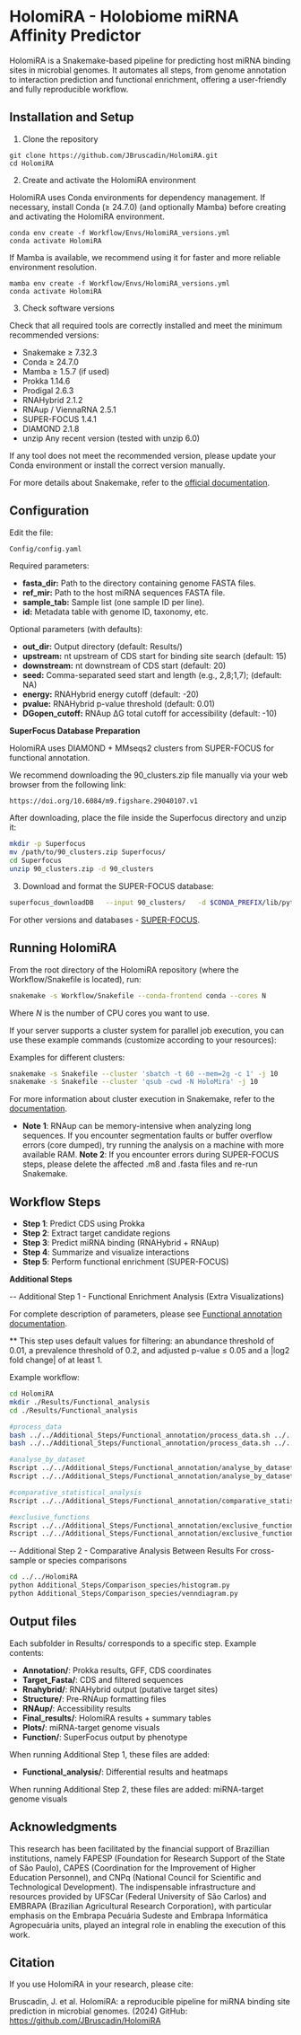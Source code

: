 # HolomiRA - Holobiome miRNA Affinity Predictor

HolomiRA is a Snakemake-based pipeline for predicting host miRNA binding sites in microbial genomes. It automates all steps, from genome annotation to interaction prediction and functional enrichment, offering a user-friendly and fully reproducible workflow.

## Installation and Setup
1. Clone the repository

```shell
git clone https://github.com/JBruscadin/HolomiRA.git
cd HolomiRA
```

2. Create and activate the HolomiRA environment

HolomiRA uses Conda environments for dependency management.
If necessary, install Conda (≥ 24.7.0) (and optionally Mamba) before creating and activating the HolomiRA environment.

```shell
conda env create -f Workflow/Envs/HolomiRA_versions.yml
conda activate HolomiRA
```

If Mamba is available, we recommend using it for faster and more reliable environment resolution.

```shell
mamba env create -f Workflow/Envs/HolomiRA_versions.yml
conda activate HolomiRA
```

3. Check software versions

Check that all required tools are correctly installed and meet the minimum recommended versions:

* Snakemake	≥ 7.32.3
* Conda	≥ 24.7.0
* Mamba	≥ 1.5.7 (if used)
* Prokka	1.14.6
* Prodigal	2.6.3
* RNAHybrid	2.1.2
* RNAup / ViennaRNA	2.5.1
* SUPER-FOCUS	1.4.1
* DIAMOND	2.1.8
* unzip	Any recent version (tested with unzip 6.0)

If any tool does not meet the recommended version, please update your Conda environment or install the correct version manually.

For more details about Snakemake, refer to the [official documentation](https://snakemake.readthedocs.io/en/stable/index.html).

## Configuration

Edit the file: 

```shell
Config/config.yaml
```

Required parameters:

* **fasta_dir:** Path to the directory containing genome FASTA files.
* **ref_mir:** Path to the host miRNA sequences FASTA file.
* **sample_tab:** Sample list (one sample ID per line). 
* **id:** Metadata table with genome ID, taxonomy, etc.


Optional parameters (with defaults):
* **out_dir:**  Output directory (default: Results/)
* **upstream:** nt upstream of CDS start for binding site search (default: 15)
* **downstream:** nt downstream of CDS start (default: 20)
* **seed:** Comma-separated seed start and length (e.g., 2,8;1,7); (default: NA)
* **energy:** RNAHybrid energy cutoff (default: -20)
* **pvalue:** RNAHybrid p-value threshold (default: 0.01)
* **DGopen_cutoff:** RNAup ΔG total cutoff for accessibility (default: -10)


**SuperFocus Database Preparation**

HolomiRA uses DIAMOND + MMseqs2 clusters from SUPER-FOCUS for functional annotation.

We recommend downloading the 90_clusters.zip file manually via your web browser from the following link:

```bash
https://doi.org/10.6084/m9.figshare.29040107.v1
```

After downloading, place the file inside the Superfocus directory and unzip it:

```bash
mkdir -p Superfocus
mv /path/to/90_clusters.zip Superfocus/
cd Superfocus
unzip 90_clusters.zip -d 90_clusters
```

3. Download and format the SUPER-FOCUS database:
```bash
superfocus_downloadDB   --input 90_clusters/   -d $CONDA_PREFIX/lib/python3.9/site-packages/superfocus_app/   --aligner diamond   --clusters 90

```

For other versions and databases - [SUPER-FOCUS](https://github.com/metageni/SUPER-FOCUS).

## Running HolomiRA

From the root directory of the HolomiRA repository (where the Workflow/Snakefile is located), run:

```bash
snakemake -s Workflow/Snakefile --conda-frontend conda --cores N 
```
Where *N* is the number of CPU cores you want to use.

If your server supports a cluster system for parallel job execution, you can use these example commands (customize according to your resources):

Examples for different clusters:
```bash
snakemake -s Snakefile --cluster 'sbatch -t 60 --mem=2g -c 1' -j 10
snakemake -s Snakefile --cluster 'qsub -cwd -N HoloMira' -j 10
```
For more information about cluster execution in Snakemake, refer to the [documentation](https://snakemake.readthedocs.io/en/v7.19.1/executing/cluster.html).

* **Note 1**: RNAup can be memory-intensive when analyzing long sequences. If you encounter segmentation faults or buffer overflow errors (core dumped), try running the analysis on a machine with more available RAM.
 **Note 2**: If you encounter errors during SUPER-FOCUS steps, please delete the affected .m8 and .fasta files and re-run Snakemake.

## Workflow Steps

* **Step 1**: Predict CDS using Prokka
* **Step 2**: Extract target candidate regions
* **Step 3**: Predict miRNA binding (RNAHybrid + RNAup)
* **Step 4**: Summarize and visualize interactions
* **Step 5**: Perform functional enrichment (SUPER-FOCUS)


**Additional Steps** 

-- Additional Step 1 - Functional Enrichment Analysis (Extra Visualizations)

For complete description of parameters, please see [Functional annotation documentation](Additional_Steps/Functional_annotation/Documentation).

** This step uses default values for filtering: an abundance threshold of 0.01, a prevalence threshold of 0.2, and adjusted p-value ≤ 0.05 and a |log2 fold change| of at least 1.

Example workflow:

```bash
cd HolomiRA
mkdir ./Results/Functional_analysis
cd ./Results/Functional_analysis

#process_data
bash ../../Additional_Steps/Functional_annotation/process_data.sh ../../Results/function/MAGs_Feces/output_subsystem_level_3.xls relab MAG Feces
bash ../../Additional_Steps/Functional_annotation/process_data.sh ../../Results/function/MAGs_Rumen/output_subsystem_level_3.xls relab MAG Rumen

#analyse_by_dataset
Rscript ../../Additional_Steps/Functional_annotation/analyse_by_dataset.R level_3_MAG_Feces_relab.txt Feces MAG 0.01 0.2 10 blue  
Rscript ../../Additional_Steps/Functional_annotation/analyse_by_dataset.R level_3_MAG_Rumen_relab.txt Rumen MAG 0.01 0.2 10 red

#comparative_statistical_analysis
Rscript ../../Additional_Steps/Functional_annotation/comparative_statistical_analysis.R level_3_MAG_Feces_relab.txt Feces level_3_MAG_Rumen_relab.txt Rumen MAG 0.01 0.2 0.05 1 "#FF5733" "#33FF57" "purple"

#exclusive_functions
Rscript ../../Additional_Steps/Functional_annotation/exclusive_functions.R exclusive_functions_MAG_level_3_Feces.txt Feces MAG 10 green
Rscript ../../Additional_Steps/Functional_annotation/exclusive_functions.R exclusive_functions_MAG_level_3_Rumen.txt Rumen MAG 10 red

```

-- Additional Step 2 - Comparative Analysis Between Results
For cross-sample or species comparisons

```bash
cd ../../HolomiRA
python Additional_Steps/Comparison_species/histogram.py
python Additional_Steps/Comparison_species/venndiagram.py
```

## Output files

Each subfolder in Results/ corresponds to a specific step. Example contents:

* **Annotation/**: Prokka results, GFF, CDS coordinates
* **Target_Fasta/**: CDS and filtered sequences
* **Rnahybrid/**: RNAHybrid output (putative target sites)
* **Structure/**: Pre-RNAup formatting files
* **RNAup/**: Accessibility results
* **Final_results/**: HolomiRA results + summary tables
* **Plots/**: miRNA-target genome visuals
* **Function/**: SuperFocus output by phenotype

When running Additional Step 1, these files are added:

* **Functional_analysis/**: Differential results and heatmaps

When running Additional Step 2, these files are added: miRNA-target genome visuals

## Acknowledgments

This research has been facilitated by the financial support of Brazillian institutions, namely FAPESP (Foundation for Research Support of the State of São Paulo), CAPES (Coordination for the Improvement of Higher Education Personnel), and CNPq (National Council for Scientific and Technological Development). The indispensable infrastructure and resources provided by UFSCar (Federal University of São Carlos) and EMBRAPA (Brazilian Agricultural Research Corporation), with particular emphasis on the Embrapa Pecuária Sudeste and Embrapa Informática Agropecuária units, played an integral role in enabling the execution of this work.

## Citation

If you use HolomiRA in your research, please cite:

Bruscadin, J. et al. HolomiRA: a reproducible pipeline for miRNA binding site prediction in microbial genomes. (2024) GitHub: https://github.com/JBruscadin/HolomiRA




